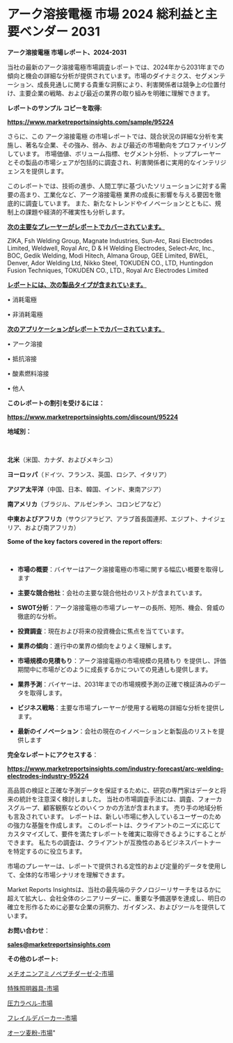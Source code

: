 # アーク溶接電極 市場 2024 総利益と主要ベンダー 2031

<strong>アーク溶接電極 市場レポート、2024-2031</strong>

当社の最新のアーク溶接電極市場調査レポートでは、2024年から2031年までの傾向と機会の詳細な分析が提供されています。市場のダイナミクス、セグメンテーション、成長見通しに関する貴重な洞察により、利害関係者は競争上の位置付け、主要企業の戦略、および最近の業界の取り組みを明確に理解できます。



<strong>レポートのサンプル コピーを取得:</strong> <a href=https://www.marketreportsinsights.com/sample/95224>

<strong><u>https://www.marketreportsinsights.com/sample/95224</u></strong></a>

さらに、この アーク溶接電極 の市場レポートでは、競合状況の詳細な分析を実施し、著名な企業、その強み、弱み、および最近の市場動向をプロファイリングしています。 市場価値、ボリューム指標、セグメント分析、トッププレーヤーとその製品の市場シェアが包括的に調査され、利害関係者に実用的なインテリジェンスを提供します。

このレポートでは、技術の進歩、人間工学に基づいたソリューションに対する需要の高まり、工業化など、アーク溶接電極 業界の成長に影響を与える要因を徹底的に調査しています。 また、新たなトレンドやイノベーションとともに、規制上の課題や経済的不確実性も分析します。



<strong><u>次の主要なプレーヤーがレポートでカバーされています。</u></strong>

ZIKA, Fsh Welding Group, Magnate Industries, Sun-Arc, Rasi Electrodes Limited, Weldwell, Royal Arc, D & H Welding Electrodes, Select-Arc, Inc., BOC, Gedik Welding, Modi Hitech, Almana Group, GEE Limited, BWEL, Denver, Ador Welding Ltd, Nikko Steel, TOKUDEN CO., LTD, Huntingdon Fusion Techniques, TOKUDEN CO., LTD., Royal Arc Electrodes Limited



<strong><u><b>レポートには、次の製品タイプが含まれています。</b></u></strong>

• 消耗電極

• 非消耗電極



<strong><u><b>次のアプリケーションがレポートでカバーされています。</b></u></strong>

• アーク溶接

• 抵抗溶接

• 酸素燃料溶接

• 他人



<strong><b>このレポートの割引を受けるには：</b></strong>

<a href=https://www.marketreportsinsights.com/discount/95224>

<strong><u>https://www.marketreportsinsights.com/discount/95224</u></strong></a>



<strong>地域別：</strong>

<strong> </strong>



<strong>北米</strong>（米国、カナダ、およびメキシコ）



<strong>ヨーロッパ</strong>（ドイツ、フランス、英国、ロシア、イタリア）



<strong>アジア太平洋</strong>（中国、日本、韓国、インド、東南アジア）



<strong>南アメリカ</strong>（ブラジル、アルゼンチン、コロンビアなど）



<strong>中東およびアフリカ</strong>（サウジアラビア、アラブ首長国連邦、エジプト、ナイジェリア、および南アフリカ）



<strong>Some of the key factors covered in the report offers:</strong>

<strong> </strong>
<ul>
  <li>

<strong>市場の概要</strong>：バイヤーはアーク溶接電極の市場に関する幅広い概要を取得します</li>
  <li>

<strong>主要な競合他社</strong>：会社の主要な競合他社のリストが含まれています。</li>
  <li>

<strong>SWOT分析</strong>：アーク溶接電極の市場プレーヤーの長所、短所、機会、脅威の徹底的な分析。</li>
  <li>

<strong>投資調査</strong>：現在および将来の投資機会に焦点を当てています。</li>
  <li>

<strong>業界の傾向</strong>：進行中の業界の傾向をよりよく理解します。</li>
  <li>

<strong>市場規模の見積もり</strong>：アーク溶接電極の市場規模の見積もり を提供し、評価期間中に市場がどのように成長するかについての見通しも提供します。</li>
  <li>

<strong>業界予測</strong>：バイヤーは、2031年までの市場規模予測の正確で検証済みのデータを取得します。</li>
  <li>

<strong>ビジネス戦略</strong>：主要な市場プレーヤーが使用する戦略の詳細な分析を提供します。</li>
  <li>

<strong>最新のイノベーション</strong>：会社の現在のイノベーションと新製品のリストを提供します</li>
</ul>


<strong>完全なレポートにアクセスする</strong>：

<a href=https://www.marketreportsinsights.com/industry-forecast/arc-welding-electrodes-industry-95224>

<strong><u>https://www.marketreportsinsights.com/industry-forecast/arc-welding-electrodes-industry-95224</u></strong></a>

高品質の検証と正確な予測データを保証するために、研究の専門家はデータと将来の統計を注意深く検討しました。 当社の市場調査手法には、調査、フォーカスグループ、顧客観察などのいくつ かの方法が含まれます。 売り手の地域分析も言及されています。 レポートは、新しい市場に参入しているユーザーのための強力な基盤を作成します。 このレポートは、クライアントのニーズに応じてカスタマイズして、要件を満たすレポートを確実に取得できるようにすることができます。 私たちの調査は、クライアントが互換性のあるビジネスパートナーを特定するのに役立ちます。

市場のプレーヤーは、レポートで提供される定性的および定量的データを使用して、全体的な市場シナリオを理解できます。

Market Reports Insightsは、当社の最先端のテクノロジーリサーチをはるかに超えて拡大し、会社全体のシニアリーダーに、重要な予備選挙を達成し、明日の確立を形作るために必要な企業の洞察力、ガイダンス、およびツールを提供しています。



<strong><b>お問い合わせ</b></strong>：

<a href=mailto:sales@marketreportsinsights.com>

<strong><u>sales@marketreportsinsights.com</u></strong></a>



<strong>その他のレポート:</strong>

<a href=https://www.linkedin.com/pulse/メチオニンアミノペプチダーゼ-2-市場-2023-競争分析と事業成長-2030-pr-news-hub-zyt3f/>メチオニンアミノペプチダーゼ-2-市場</a>

<a href=https://www.linkedin.com/pulse/特殊照明器具-市場-2023-総利益と主要ベンダー-2030-consumer-connection-collective-360-y1p9f/>特殊照明器具-市場</a>

<a href=https://www.linkedin.com/pulse/圧力ラベル-市場-2023-総合分析と事業成長戦略-2030-analytics-achievers-24-analysis-kcwmf/>圧力ラベル-市場</a>

<a href=https://www.linkedin.com/pulse/フレイルデバーカー-市場-2023-swot-分析と成長率-2030-kuawf/>フレイルデバーカー-市場</a>

<a href=https://www.linkedin.com/pulse/オーツ麦粉-市場-2023-swot-分析と成長率-2030-pr-news-hub-h3vhf/>オーツ麦粉-市場</a>"
